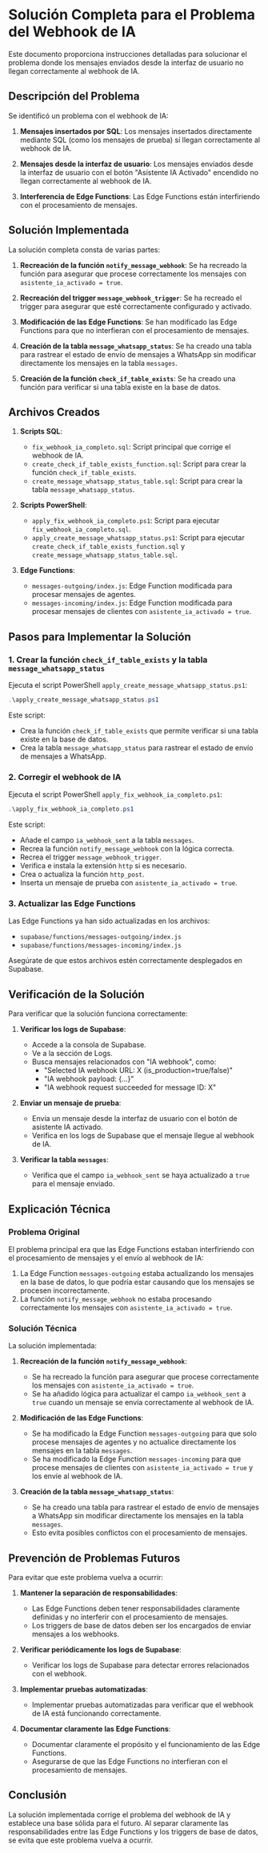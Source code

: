 # Solución Completa para el Problema del Webhook de IA

Este documento proporciona instrucciones detalladas para solucionar el problema donde los mensajes enviados desde la interfaz de usuario no llegan correctamente al webhook de IA.

## Descripción del Problema

Se identificó un problema con el webhook de IA:

1. **Mensajes insertados por SQL**: Los mensajes insertados directamente mediante SQL (como los mensajes de prueba) sí llegan correctamente al webhook de IA.

2. **Mensajes desde la interfaz de usuario**: Los mensajes enviados desde la interfaz de usuario con el botón "Asistente IA Activado" encendido no llegan correctamente al webhook de IA.

3. **Interferencia de Edge Functions**: Las Edge Functions están interfiriendo con el procesamiento de mensajes.

## Solución Implementada

La solución completa consta de varias partes:

1. **Recreación de la función `notify_message_webhook`**: Se ha recreado la función para asegurar que procese correctamente los mensajes con `asistente_ia_activado = true`.

2. **Recreación del trigger `message_webhook_trigger`**: Se ha recreado el trigger para asegurar que esté correctamente configurado y activado.

3. **Modificación de las Edge Functions**: Se han modificado las Edge Functions para que no interfieran con el procesamiento de mensajes.

4. **Creación de la tabla `message_whatsapp_status`**: Se ha creado una tabla para rastrear el estado de envío de mensajes a WhatsApp sin modificar directamente los mensajes en la tabla `messages`.

5. **Creación de la función `check_if_table_exists`**: Se ha creado una función para verificar si una tabla existe en la base de datos.

## Archivos Creados

1. **Scripts SQL**:
   - `fix_webhook_ia_completo.sql`: Script principal que corrige el webhook de IA.
   - `create_check_if_table_exists_function.sql`: Script para crear la función `check_if_table_exists`.
   - `create_message_whatsapp_status_table.sql`: Script para crear la tabla `message_whatsapp_status`.

2. **Scripts PowerShell**:
   - `apply_fix_webhook_ia_completo.ps1`: Script para ejecutar `fix_webhook_ia_completo.sql`.
   - `apply_create_message_whatsapp_status.ps1`: Script para ejecutar `create_check_if_table_exists_function.sql` y `create_message_whatsapp_status_table.sql`.

3. **Edge Functions**:
   - `messages-outgoing/index.js`: Edge Function modificada para procesar mensajes de agentes.
   - `messages-incoming/index.js`: Edge Function modificada para procesar mensajes de clientes con `asistente_ia_activado = true`.

## Pasos para Implementar la Solución

### 1. Crear la función `check_if_table_exists` y la tabla `message_whatsapp_status`

Ejecuta el script PowerShell `apply_create_message_whatsapp_status.ps1`:

```powershell
.\apply_create_message_whatsapp_status.ps1
```

Este script:
- Crea la función `check_if_table_exists` que permite verificar si una tabla existe en la base de datos.
- Crea la tabla `message_whatsapp_status` para rastrear el estado de envío de mensajes a WhatsApp.

### 2. Corregir el webhook de IA

Ejecuta el script PowerShell `apply_fix_webhook_ia_completo.ps1`:

```powershell
.\apply_fix_webhook_ia_completo.ps1
```

Este script:
- Añade el campo `ia_webhook_sent` a la tabla `messages`.
- Recrea la función `notify_message_webhook` con la lógica correcta.
- Recrea el trigger `message_webhook_trigger`.
- Verifica e instala la extensión `http` si es necesario.
- Crea o actualiza la función `http_post`.
- Inserta un mensaje de prueba con `asistente_ia_activado = true`.

### 3. Actualizar las Edge Functions

Las Edge Functions ya han sido actualizadas en los archivos:
- `supabase/functions/messages-outgoing/index.js`
- `supabase/functions/messages-incoming/index.js`

Asegúrate de que estos archivos estén correctamente desplegados en Supabase.

## Verificación de la Solución

Para verificar que la solución funciona correctamente:

1. **Verificar los logs de Supabase**:
   - Accede a la consola de Supabase.
   - Ve a la sección de Logs.
   - Busca mensajes relacionados con "IA webhook", como:
     * "Selected IA webhook URL: X (is_production=true/false)"
     * "IA webhook payload: {...}"
     * "IA webhook request succeeded for message ID: X"

2. **Enviar un mensaje de prueba**:
   - Envía un mensaje desde la interfaz de usuario con el botón de asistente IA activado.
   - Verifica en los logs de Supabase que el mensaje llegue al webhook de IA.

3. **Verificar la tabla `messages`**:
   - Verifica que el campo `ia_webhook_sent` se haya actualizado a `true` para el mensaje enviado.

## Explicación Técnica

### Problema Original

El problema principal era que las Edge Functions estaban interfiriendo con el procesamiento de mensajes y el envío al webhook de IA:

1. La Edge Function `messages-outgoing` estaba actualizando los mensajes en la base de datos, lo que podría estar causando que los mensajes se procesen incorrectamente.
2. La función `notify_message_webhook` no estaba procesando correctamente los mensajes con `asistente_ia_activado = true`.

### Solución Técnica

La solución implementada:

1. **Recreación de la función `notify_message_webhook`**:
   - Se ha recreado la función para asegurar que procese correctamente los mensajes con `asistente_ia_activado = true`.
   - Se ha añadido lógica para actualizar el campo `ia_webhook_sent` a `true` cuando un mensaje se envía correctamente al webhook de IA.

2. **Modificación de las Edge Functions**:
   - Se ha modificado la Edge Function `messages-outgoing` para que solo procese mensajes de agentes y no actualice directamente los mensajes en la tabla `messages`.
   - Se ha modificado la Edge Function `messages-incoming` para que procese mensajes de clientes con `asistente_ia_activado = true` y los envíe al webhook de IA.

3. **Creación de la tabla `message_whatsapp_status`**:
   - Se ha creado una tabla para rastrear el estado de envío de mensajes a WhatsApp sin modificar directamente los mensajes en la tabla `messages`.
   - Esto evita posibles conflictos con el procesamiento de mensajes.

## Prevención de Problemas Futuros

Para evitar que este problema vuelva a ocurrir:

1. **Mantener la separación de responsabilidades**:
   - Las Edge Functions deben tener responsabilidades claramente definidas y no interferir con el procesamiento de mensajes.
   - Los triggers de base de datos deben ser los encargados de enviar mensajes a los webhooks.

2. **Verificar periódicamente los logs de Supabase**:
   - Verificar los logs de Supabase para detectar errores relacionados con el webhook.

3. **Implementar pruebas automatizadas**:
   - Implementar pruebas automatizadas para verificar que el webhook de IA está funcionando correctamente.

4. **Documentar claramente las Edge Functions**:
   - Documentar claramente el propósito y el funcionamiento de las Edge Functions.
   - Asegurarse de que las Edge Functions no interfieran con el procesamiento de mensajes.

## Conclusión

La solución implementada corrige el problema del webhook de IA y establece una base sólida para el futuro. Al separar claramente las responsabilidades entre las Edge Functions y los triggers de base de datos, se evita que este problema vuelva a ocurrir.
